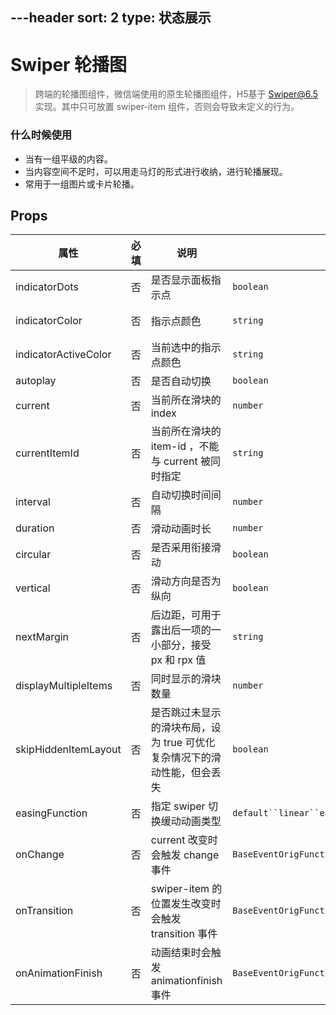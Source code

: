 ---header
sort: 2
type: 状态展示
---
# Swiper 轮播图
> 跨端的轮播图组件，微信端使用的原生轮播图组件，H5基于 Swiper@6.5 实现。其中只可放置 swiper-item 组件，否则会导致未定义的行为。


### 什么时候使用
 - 当有一组平级的内容。
 - 当内容空间不足时，可以用走马灯的形式进行收纳，进行轮播展现。
 - 常用于一组图片或卡片轮播。



<demo>


## Props
| 属性 | 必填 | 说明 | 类型 | 默认值 |
| --- | --- | --- | --- | --- |
| indicatorDots | 否 | 是否显示面板指示点 | `boolean` | `false` |
| indicatorColor | 否 |  指示点颜色 | `string`  | `"rgba(0, 0, 0, .3)"` |
| indicatorActiveColor  | 否  | 当前选中的指示点颜色  | `string`      | `#000` |
| autoplay              | 否  | 是否自动切换        | `boolean`     | `false`              |
| current               | 否  | 当前所在滑块的 index                                         | `number`      | `0` |
| currentItemId         | 否  | 当前所在滑块的 item-id ，不能与 current 被同时指定     | `string`      | |
| interval              | 否  | 自动切换时间间隔     | `number`      | `5000`               |
| duration              | 否  | 滑动动画时长        | `number`      | `500`              |
| circular              | 否  | 是否采用衔接滑动                                             | `boolean`     | `false`  |
| vertical              | 否   | 滑动方向是否为纵向              | `boolean`     | `false`  |
| nextMargin              | 否   | 后边距，可用于露出后一项的一小部分，接受 px 和 rpx 值              | `string`     | `0px`  |
| displayMultipleItems| 否   | 同时显示的滑块数量                                            | `number`      | 1 |
| skipHiddenItemLayout| 否  | 是否跳过未显示的滑块布局，设为 true 可优化复杂情况下的滑动性能，但会丢失 | `boolean` | `false` |
| easingFunction| 否  | 指定 swiper 切换缓动动画类型 | `default``linear``easeInCubic``easeOutCubic``easeInOutCubic` | `default` |
| onChange            | 否  | current 改变时会触发 change 事件   |`BaseEventOrigFunction<onChangeEventDeatil>	` |   |
| onTransition  | 否  | swiper-item 的位置发生改变时会触发 transition 事件 |`BaseEventOrigFunction<onChangeEventDeatil>	` |   |
| onAnimationFinish   | 否   | 动画结束时会触发 animationfinish 事件     | `BaseEventOrigFunction<onChangeEventDeatil>	` |   |
